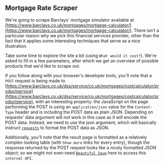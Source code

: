 ## Mortgage Rate Scraper

We're going to scrape Barclays' mortgage simulator available at [https://www.barclays.co.uk/mortgages/mortgage-calculator/](https://www.barclays.co.uk/mortgages/mortgage-calculator/). There isn't a particular reason why we pick this financial services provider, other than the fact that it applies some interesting techniques that serve as a nice illustration.

Take some time to explore the site a bit (using `What would it cost?`). We're asked to fill in a few parameters, after which we get an overview of possible products that we'd like to scrape out.

If you follow along with your browser's developer tools, you'll note that a `POST`  request is being made to [https://www.barclays.co.uk/dss/service/co.uk/mortgages/costcalculator/productservice](https://www.barclays.co.uk/dss/service/co.uk/mortgages/costcalculator/productservice), with an interesting property: the JavaScript on the page performing the POST is using an `application/json` value for the `Content-Type` header and is including the POST data as plain JSON. Depending on requests' data argument will not work in this case as it will encode the POST data. Instead, we need to use the json argument, which will basically instruct [`requests`](https://requests.readthedocs.io/en/latest/) to format the POST data as JSON.

Additionally, you'll note that the result page is formatted as a relatively complex-looking table (with `Show more` links for every entry), though the response returned by the POST request looks like a nicely formatted JSON object; so we might not even need [`Beautiful Soup`](https://beautiful-soup-4.readthedocs.io/en/latest/) here to access this `internal API`.
